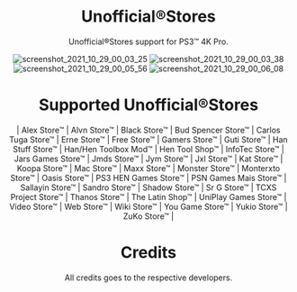 <div align="center"> 

# Unofficial®Stores
  
Unofficial®Stores support for PS3™ 4K Pro.
 
![screenshot_2021_10_29_00_03_25](https://user-images.githubusercontent.com/74815634/139367597-b36e893a-7a6c-479f-a3ac-22e05cd1183a.png)
![screenshot_2021_10_29_00_03_38](https://user-images.githubusercontent.com/74815634/139367599-5886cfc4-ed0f-4cb3-ba60-5f0b76581e6b.png)
![screenshot_2021_10_29_00_05_56](https://user-images.githubusercontent.com/74815634/139367601-3cecb190-b077-4953-b432-e27251d789a7.png)
![screenshot_2021_10_29_00_06_08](https://user-images.githubusercontent.com/74815634/139367602-26667f1d-ed06-43e1-8614-4b5d17b60f78.png)


# Supported Unofficial®Stores

| Alex Store™
| Alvn Store™
| Black Store™
| Bud Spencer Store™
| Carlos Tuga Store™
| Erne Store™
| Free Store™
| Gamers Store™
| Guti Store™
| Han Stuff Store™
| Han/Hen Toolbox Mod™
| Hen Tool Shop™
| InfoTec Store™
| Jars Games Store™
| Jmds Store™
| Jym Store™
| Jxl Store™
| Kat Store™
| Koopa Store™
| Mac Store™
| Maxx Store™
| Monster Store™
| Monterxto Store™
| Oasis Store™
| PS3 HEN Games Store™
| PSN Games Mais Store™
| Sallayin Store™
| Sandro Store™
| Shadow Store™
| Sr G Store™
| TCXS Project Store™
| Thanos Store™
| The Latin Shop™
| UniPlay Games Store™
| Video Store™
| Web Store™
| Wiki Store™
| You Game Store™
| Yukio Store™
| ZuKo Store™ 
|
  
 # Credits
 All credits goes to the respective developers.
</div>
